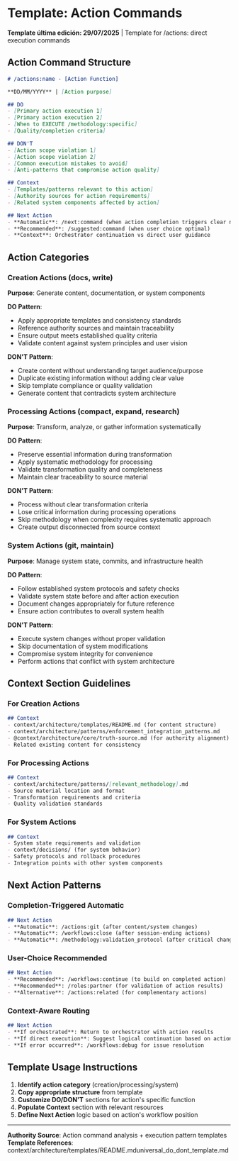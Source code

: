 # Template: Action Commands

**Template última edición: 29/07/2025** | Template for /actions: direct execution commands

## Action Command Structure

```markdown
# /actions:name - [Action Function]

**DD/MM/YYYY** | [Action purpose]

## DO
- [Primary action execution 1]
- [Primary action execution 2]
- [When to EXECUTE /methodology:specific]
- [Quality/completion criteria]

## DON'T
- [Action scope violation 1]
- [Action scope violation 2]
- [Common execution mistakes to avoid]
- [Anti-patterns that compromise action quality]

## Context
- [Templates/patterns relevant to this action]
- [Authority sources for action requirements]
- [Related system components affected by action]

## Next Action
- **Automatic**: /next:command (when action completion triggers clear next step)
- **Recommended**: /suggested:command (when user choice optimal)
- **Context**: Orchestrator continuation vs direct user guidance
```

## Action Categories

### Creation Actions (docs, write)
**Purpose**: Generate content, documentation, or system components

**DO Pattern**:
- Apply appropriate templates and consistency standards
- Reference authority sources and maintain traceability
- Ensure output meets established quality criteria
- Validate content against system principles and user vision

**DON'T Pattern**:
- Create content without understanding target audience/purpose
- Duplicate existing information without adding clear value
- Skip template compliance or quality validation
- Generate content that contradicts system architecture

### Processing Actions (compact, expand, research)
**Purpose**: Transform, analyze, or gather information systematically

**DO Pattern**:  
- Preserve essential information during transformation
- Apply systematic methodology for processing
- Validate transformation quality and completeness
- Maintain clear traceability to source material

**DON'T Pattern**:
- Process without clear transformation criteria
- Lose critical information during processing operations
- Skip methodology when complexity requires systematic approach
- Create output disconnected from source context

### System Actions (git, maintain)
**Purpose**: Manage system state, commits, and infrastructure health

**DO Pattern**:
- Follow established system protocols and safety checks
- Validate system state before and after action execution
- Document changes appropriately for future reference
- Ensure action contributes to overall system health

**DON'T Pattern**:
- Execute system changes without proper validation
- Skip documentation of system modifications
- Compromise system integrity for convenience
- Perform actions that conflict with system architecture

## Context Section Guidelines

### For Creation Actions
```markdown
## Context
- context/architecture/templates/README.md (for content structure)
- context/architecture/patterns/enforcement_integration_patterns.md
- @context/architecture/core/truth-source.md (for authority alignment)
- Related existing content for consistency
```

### For Processing Actions
```markdown
## Context
- context/architecture/patterns/[relevant_methodology].md
- Source material location and format
- Transformation requirements and criteria
- Quality validation standards
```

### For System Actions
```markdown
## Context
- System state requirements and validation
- context/decisions/ (for system behavior)
- Safety protocols and rollback procedures
- Integration points with other system components
```

## Next Action Patterns

### Completion-Triggered Automatic
```markdown
## Next Action
- **Automatic**: /actions:git (after content/system changes)
- **Automatic**: /workflows:close (after session-ending actions)
- **Automatic**: /methodology:validation_protocol (after critical changes)
```

### User-Choice Recommended
```markdown
## Next Action
- **Recommended**: /workflows:continue (to build on completed action)
- **Recommended**: /roles:partner (for validation of action results)
- **Alternative**: /actions:related (for complementary actions)
```

### Context-Aware Routing
```markdown
## Next Action
- **If orchestrated**: Return to orchestrator with action results
- **If direct execution**: Suggest logical continuation based on action type
- **If error occurred**: /workflows:debug for issue resolution
```

## Template Usage Instructions

1. **Identify action category** (creation/processing/system)
2. **Copy appropriate structure** from template
3. **Customize DO/DON'T** sections for action's specific function
4. **Populate Context** section with relevant resources
5. **Define Next Action** logic based on action's workflow position

---
**Authority Source**: Action command analysis + execution pattern templates
**Template References**: context/architecture/templates/README.mduniversal_do_dont_template.md